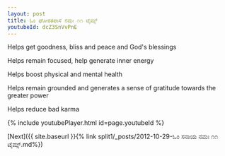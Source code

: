 ```yaml
---
layout: post
title: ಓಂ ಘೋರತಪಾಸೆ ನಮಃ ೧೧ ಟೈಮ್ಸ್
youtubeId: dcZ3SnVvPnE
---
```

 
 
Helps get goodness, bliss and peace and God's blessings
 
Helps remain focused, help generate inner energy 
 
Helps boost physical and mental health 
 
Helps remain grounded and generates a sense of gratitude towards the greater power 
 
Helps reduce bad karma
 
 
 
 


{% include youtubePlayer.html id=page.youtubeId %}
 
[Next]({{ site.baseurl }}{% link  split1/_posts/2012-10-29-ಓಂ ಸನಾಯ ನಮಃ ೧೧ ಟೈಮ್ಸ್.md%})
 
